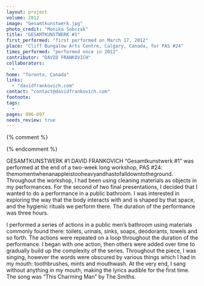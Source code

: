 ```yaml
---
layout: project
volume: 2012
image: "Gesamtkunstwerk.jpg"
photo_credit: "Monika Sobczak"
title: "GESAMTKUNSTWERK #1"
first_performed: "first performed on March 17, 2012"
place: "Cliff Bungalow Arts Centre, Calgary, Canada, for PAS #24"
times_performed: "performed once in 2012"
contributor: "DAVID FRANKOVICH"
collaborators: 
  - 
home: "Toronto, Canada"
links: 
  - "davidfrankovich.com"
contact: "contact@davidfrankovich.com"
footnote: 
tags: 
  - 
pages: 096-097
needs_review: true
---
```


{% comment %} 

{% endcomment %}

 GESAMTKUNSTWERK #1 
 DAVID FRANKOVICH 
 “Gesamtkunstwerk #1” was performed at the end of a two-week long workshop, PAS #24: themomentwhenanappleistooheavyandhastofalldowntotheground. Throughout the workshop, I had been using cleaning materials as objects in my performances. For the second of two final presentations, I decided that I wanted to do a performance in a public bathroom. I was interested in exploring the way that the body interacts with and is shaped by that space, and the hygienic rituals we perform there. The duration of the performance was three hours. 
 	 
 I performed a series of actions in a public men’s bathroom using materials commonly found there: toilets, urinals, sinks, soaps, deodorants, towels and so forth. The actions were repeated on a loop throughout the duration of the performance. I began with one action, then others were added over time to gradually build up the complexity of the series. Throughout the piece, I was singing, however the words were obscured by various things which I had in my mouth: toothbrushes, mints and mouthwash. At the very end, I sang without anything in my mouth, making the lyrics audible for the first time. The song was “This Charming Man” by The Smiths. 
